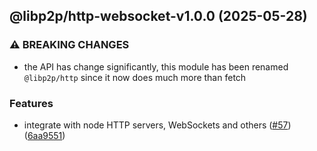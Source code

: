 ## @libp2p/http-websocket-v1.0.0 (2025-05-28)

### ⚠ BREAKING CHANGES

* the API has change significantly, this module has been renamed `@libp2p/http` since it now does much more than fetch

### Features

* integrate with node HTTP servers, WebSockets and others ([#57](https://github.com/libp2p/js-libp2p-http/issues/57)) ([6aa9551](https://github.com/libp2p/js-libp2p-http/commit/6aa95511b9bfcd920344a31bdd88571756c09b7e))
